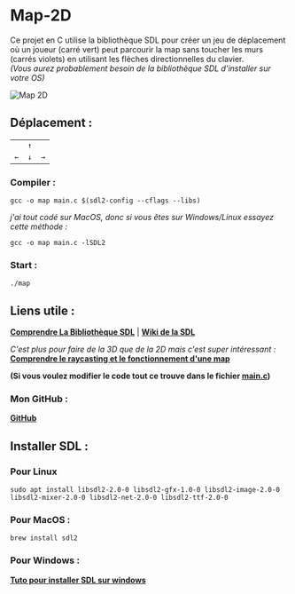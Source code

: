 # Map-2D
Ce projet en C utilise la bibliothèque SDL pour créer un jeu de déplacement où un joueur (carré vert) peut parcourir la map sans toucher les murs (carrés violets) en utilisant les flèches directionnelles du clavier.  
*(Vous aurez probablement besoin de la bibliothèque SDL d'installer sur votre OS)*

<img src="https://media.giphy.com/media/v1.Y2lkPTc5MGI3NjExMTdtZHJ1a3BtNWtkejRlODVyN3oya3AwaDNud3ZjanRtcjE3cTZzMCZlcD12MV9pbnRlcm5hbF9naWZfYnlfaWQmY3Q9Zw/cSYlL2WhkgJjZvL6Qt/giphy.gif" alt="Map 2D">

## Déplacement :
<div style="text-align:center;">
  <table>
    <tr>
      <td></td>
      <td><kbd>&#8593;</kbd></td>
      <td></td>
    </tr>
    <tr>
      <td><kbd>&#8592;</kbd></td>
      <td><kbd>&#8595;</kbd></td>
      <td><kbd>&#8594;</kbd></td>
    </tr>
  </table>
</div>

### Compiler :
```
gcc -o map main.c $(sdl2-config --cflags --libs)
```
*j'ai tout codé sur MacOS, donc si vous êtes sur Windows/Linux essayez cette méthode :*
```
gcc -o map main.c -lSDL2
```
### Start :
```
./map
```

## Liens utile :

[**Comprendre La Bibliothèque SDL**](https://zestedesavoir.com/tutoriels/1014/utiliser-la-sdl-en-langage-c/) | [**Wiki de la SDL**](https://wiki.libsdl.org/SDL2/Tutorials)

*C'est plus pour faire de la 3D que de la 2D mais c'est super intéressant :*  
[**Comprendre le raycasting et le fonctionnement d'une map**](https://lodev.org/cgtutor/raycasting.html)

**(Si vous voulez modifier le code tout ce trouve dans le fichier [main.c](/Map%202D/main.c))**

### Mon GitHub :
[**GitHub**](https://github.com/Sinayel)

## Installer SDL :
### Pour Linux
```
sudo apt install libsdl2-2.0-0 libsdl2-gfx-1.0-0 libsdl2-image-2.0-0 libsdl2-mixer-2.0-0 libsdl2-net-2.0-0 libsdl2-ttf-2.0-0
```
### Pour MacOS :
```
brew install sdl2
```
### Pour Windows :
[**Tuto pour installer SDL sur windows**](https://www.matsson.com/prog/sdl2-mingw-w64-tutorial.php)
